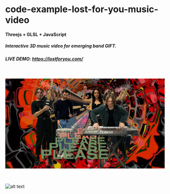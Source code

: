 # code-example-lost-for-you-music-video
 
#### Threejs + GLSL + JavaScript

##### Interactive 3D music video for emerging band GIFT.  

##### LIVE DEMO: https://lostforyou.com/

<br />



![alt text](https://github.com/FuzzyWobble/code-example-lost-for-you-music-video/blob/main/assets/screengrab/gift1280.jpg)

<br />

![alt text]([https://github.com/FuzzyWobble/code-example-realtime-cutouts-in-webxr/blob/main/assets/screencapture/demoGifBean.gif](https://github.com/FuzzyWobble/code-example-lost-for-you-music-video/blob/main/assets/screengrab/lostforyou.gif))
